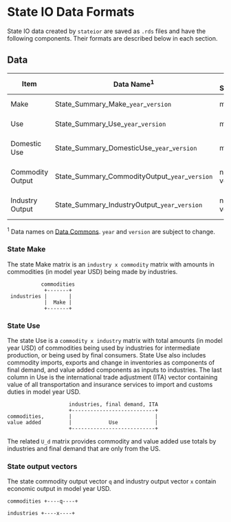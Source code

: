 # State IO Data Formats

State IO data created by `stateior` are saved as `.rds` files and have the following components. Their formats are described below in each section.

## Data

| Item                           | Data Name<sup>1</sup>  | Data Structure | Description |
| ------------------------------ | ---------------------- | -------------- | ----------- |
| Make                           | State_Summary_Make_`year`_`version` | matrix         | [The state Make](#State-Make) |
| Use                            | State_Summary_Use_`year`_`version`  | matrix         | [The state Use](#State-Use) |
| Domestic Use                   | State_Summary_DomesticUse_`year`_`version` | matrix         | [The state Domestic Use](#State-Domestic-Use) |
| Commodity Output               | State_Summary_CommodityOutput_`year`_`version` | numeric vector | [State total output by commodity](#State-Output-Vectors) |
| Industry Output                | State_Summary_IndustryOutput_`year`_`version`  | numeric vector | [State total output by industry](#State-Output-Vectors) |

<sup>1</sup> Data names on [Data Commons](https://edap-ord-data-commons.s3.amazonaws.com/index.html?prefix=stateio/). `year` and `version` are subject to change.

### State Make
The state Make matrix is an `industry x commodity` matrix with amounts in commodities (in model year USD) being made by industries.
```
           commodities
            +-------+
 industries |       |
            |  Make |
            +-------+
```

### State Use
The state Use is a `commodity x industry` matrix with total amounts (in model year USD) of commodities being used by industries for intermediate production, or being used by final consumers. 
State Use also includes commodity imports, exports and change in inventories as components of final demand, and value added components as inputs to industries.
The last column in Use is the international trade adjustment (ITA) vector containing value of all transportation and insurance services to import and customs duties in model year USD.
```
                    industries, final demand, ITA
                    +---------------------------+
commodities,        |                           |
value added         |            Use            |
                    +---------------------------+
```
The related `U_d` matrix provides commodity and value added use totals by industries and final demand that are only from the US.

### State output vectors

The state commodity output vector `q` and industry output vector `x` contain economic output in model year USD. 

```
commodities +----q----+

industries +----x----+
```
